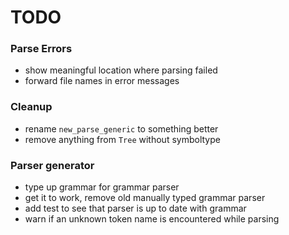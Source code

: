 # TODO

### Parse Errors
- show meaningful location where parsing failed
- forward file names in error messages

### Cleanup
- rename `new_parse_generic` to something better
- remove anything from `Tree` without symboltype

### Parser generator
- type up grammar for grammar parser
- get it to work, remove old manually typed grammar parser
- add test to see that parser is up to date with grammar
- warn if an unknown token name is encountered while parsing
